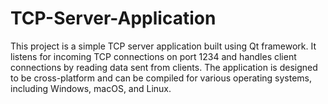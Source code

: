 # TCP-Server-Application
This project is a simple TCP server application built using Qt framework. It listens for incoming TCP connections on port 1234 and handles client connections by reading data sent from clients. The application is designed to be cross-platform and can be compiled for various operating systems, including Windows, macOS, and Linux.
